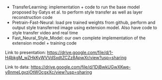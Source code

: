 - TransferLearning: implementation + code to run the base model proposed by Gatys et al. to perform style transfer as well as layer reconstruction code
- Pretrain-Fast-Neural: load pre trained weights from github, perform and output style transferred image using extension model. Also have code to style transfer
video and real time
- Fast_Neural_Style_Model: our own complete implementation of the extension model + training code

Link to presentation: https://drive.google.com/file/d/1-H4bkgM_wZHkKyWVVdSxdtZCZz8ApwXr/view?usp=sharing

Link to data: https://drive.google.com/file/d/1DjBwkUGwXKwe-y8nmeLgvzjOtWOcgxXc/view?usp=sharing